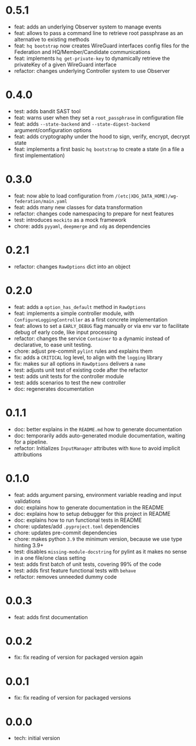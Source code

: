 0.5.1
=====

- feat: adds an underlying Observer system to manage events
- feat: allows to pass a command line to retrieve root passphrase as an alternative to existing methods
- feat: `hq bootstrap` now creates WireGuard interfaces config files for the Federation and HQ/Member/Candidate communications
- feat: implements `hq get-private-key` to dynamically retrieve the privateKey of a given WireGuard interface
- refactor: changes underlying Controller system to use Observer

0.4.0
=====

- test: adds bandit SAST tool
- feat: warns user when they set a `root_passphrase` in configuration file
- feat: adds `--state-backend` and `--state-digest-backend` argument/configuration options
- feat: adds cryptography under the hood to sign, verify, encrypt, decrypt state
- feat: implements a first basic `hq bootstrap` to create a state (in a file a first implementation)

0.3.0
=====

- feat: now able to load configuration from `/(etc|XDG_DATA_HOME)/wg-federation/main.yaml`
- feat: adds many new classes for data transformation
- refactor: changes code namespacing to prepare for next features
- test: introduces `mockito` as a mock framework
- chore: adds `pyyaml`, `deepmerge` and `xdg` as dependencies

0.2.1
=====

- refactor: changes `RawOptions` dict into an object

0.2.0
=====

- feat: adds a `option_has_default` method in  `RawOptions`
- feat: implements a simple controller module, with `ConfigureLoggingController` as a first concrete implementation
- feat: allows to set a `EARLY_DEBUG` flag manually or via env var to facilitate debug of early code, like input processing
- refactor: changes the service `Container` to a dynamic instead of declarative, to ease unit testing.
- chore: adjust pre-commit `pylint` rules and explains them
- fix: adds a `CRITICAL` log level, to align with the `logging` library
- fix: makes sur all options in `RawOptions` delivers a `name`
- test: adjusts unit test of existing code after the refactor
- test: adds unit tests for the controller module
- test: adds scenarios to test the new controller
- doc: regenerates documentation

0.1.1
=====

- doc: better explains in the `README.md` how to generate documentation
- doc: temporarily adds auto-generated module documentation, waiting for a pipeline.
- refactor: Initializes `InputManager` attributes with `None` to avoid implicit attributions

0.1.0
=====

- feat: adds argument parsing, environment variable reading and input validations
- doc: explains how to generate documentation in the README
- doc: explains how to setup debugger for this project in README
- doc: explains how to run functional tests in README
- chore: updates/add `.pyproject.toml` dependencies
- chore: updates pre-commit dependencies
- chore: makes python `3.9` the minimum version, because we use type hinting 3.9+
- test: disables `missing-module-docstring` for pylint as it makes no sense in a one file/one class setting
- test: adds first batch of unit tests, covering 99% of the code
- test: adds first feature functional tests with `behave`
- refactor: removes unneeded dummy code

0.0.3
=====

- feat: adds first documentation

0.0.2
=====

- fix: fix reading of version for packaged version again

0.0.1
=====

- fix: fix reading of version for packaged versions

0.0.0
=====

- tech: initial version
